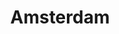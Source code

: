 ---
title: Amsterdam
crosslinks:
- thenetherlands
- AmsterdamEnts
- youtubefactsbot
- AmsterdamEthTrader
- pics
- u_imguralbumbot
- solotravel
- gatekeeping
- eindhoven
- anti_gif_bot
- PropagandaPosters
- youtubot
- Bitcoin
- todayilearned
- livven
- rva
- samharris
- The_Donald
- papertowns
- whatisthisthing
---